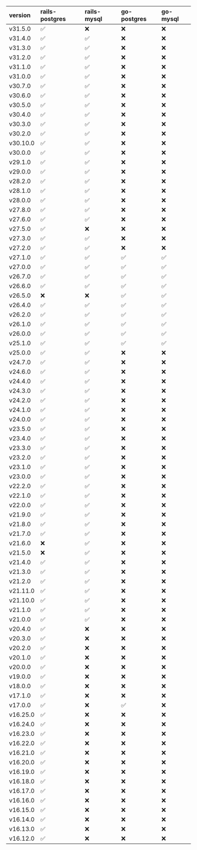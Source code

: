 | version   | rails-postgres     | rails-mysql        | go-postgres        | go-mysql           |
|:----------|:-------------------|:-------------------|:-------------------|:-------------------|
| v31.5.0   | :white_check_mark: | :x:                | :x:                | :x:                |
| v31.4.0   | :white_check_mark: | :white_check_mark: | :x:                | :x:                |
| v31.3.0   | :white_check_mark: | :white_check_mark: | :x:                | :x:                |
| v31.2.0   | :white_check_mark: | :white_check_mark: | :x:                | :x:                |
| v31.1.0   | :white_check_mark: | :white_check_mark: | :x:                | :x:                |
| v31.0.0   | :white_check_mark: | :white_check_mark: | :x:                | :x:                |
| v30.7.0   | :white_check_mark: | :white_check_mark: | :x:                | :x:                |
| v30.6.0   | :white_check_mark: | :white_check_mark: | :x:                | :x:                |
| v30.5.0   | :white_check_mark: | :white_check_mark: | :x:                | :x:                |
| v30.4.0   | :white_check_mark: | :white_check_mark: | :x:                | :x:                |
| v30.3.0   | :white_check_mark: | :white_check_mark: | :x:                | :x:                |
| v30.2.0   | :white_check_mark: | :white_check_mark: | :x:                | :x:                |
| v30.10.0  | :white_check_mark: | :white_check_mark: | :x:                | :x:                |
| v30.0.0   | :white_check_mark: | :white_check_mark: | :x:                | :x:                |
| v29.1.0   | :white_check_mark: | :white_check_mark: | :x:                | :x:                |
| v29.0.0   | :white_check_mark: | :white_check_mark: | :x:                | :x:                |
| v28.2.0   | :white_check_mark: | :white_check_mark: | :x:                | :x:                |
| v28.1.0   | :white_check_mark: | :white_check_mark: | :x:                | :x:                |
| v28.0.0   | :white_check_mark: | :white_check_mark: | :x:                | :x:                |
| v27.8.0   | :white_check_mark: | :white_check_mark: | :x:                | :x:                |
| v27.6.0   | :white_check_mark: | :white_check_mark: | :x:                | :x:                |
| v27.5.0   | :white_check_mark: | :x:                | :x:                | :x:                |
| v27.3.0   | :white_check_mark: | :white_check_mark: | :x:                | :x:                |
| v27.2.0   | :white_check_mark: | :white_check_mark: | :x:                | :x:                |
| v27.1.0   | :white_check_mark: | :white_check_mark: | :white_check_mark: | :white_check_mark: |
| v27.0.0   | :white_check_mark: | :white_check_mark: | :white_check_mark: | :white_check_mark: |
| v26.7.0   | :white_check_mark: | :white_check_mark: | :white_check_mark: | :white_check_mark: |
| v26.6.0   | :white_check_mark: | :white_check_mark: | :white_check_mark: | :white_check_mark: |
| v26.5.0   | :x:                | :x:                | :white_check_mark: | :white_check_mark: |
| v26.4.0   | :white_check_mark: | :white_check_mark: | :white_check_mark: | :white_check_mark: |
| v26.2.0   | :white_check_mark: | :white_check_mark: | :white_check_mark: | :white_check_mark: |
| v26.1.0   | :white_check_mark: | :white_check_mark: | :white_check_mark: | :white_check_mark: |
| v26.0.0   | :white_check_mark: | :white_check_mark: | :white_check_mark: | :white_check_mark: |
| v25.1.0   | :white_check_mark: | :white_check_mark: | :white_check_mark: | :white_check_mark: |
| v25.0.0   | :white_check_mark: | :white_check_mark: | :x:                | :x:                |
| v24.7.0   | :white_check_mark: | :white_check_mark: | :x:                | :x:                |
| v24.6.0   | :white_check_mark: | :white_check_mark: | :x:                | :x:                |
| v24.4.0   | :white_check_mark: | :white_check_mark: | :x:                | :x:                |
| v24.3.0   | :white_check_mark: | :white_check_mark: | :x:                | :x:                |
| v24.2.0   | :white_check_mark: | :white_check_mark: | :x:                | :x:                |
| v24.1.0   | :white_check_mark: | :white_check_mark: | :x:                | :x:                |
| v24.0.0   | :white_check_mark: | :white_check_mark: | :x:                | :x:                |
| v23.5.0   | :white_check_mark: | :white_check_mark: | :x:                | :x:                |
| v23.4.0   | :white_check_mark: | :white_check_mark: | :x:                | :x:                |
| v23.3.0   | :white_check_mark: | :white_check_mark: | :x:                | :x:                |
| v23.2.0   | :white_check_mark: | :white_check_mark: | :x:                | :x:                |
| v23.1.0   | :white_check_mark: | :white_check_mark: | :x:                | :x:                |
| v23.0.0   | :white_check_mark: | :white_check_mark: | :x:                | :x:                |
| v22.2.0   | :white_check_mark: | :white_check_mark: | :x:                | :x:                |
| v22.1.0   | :white_check_mark: | :white_check_mark: | :x:                | :x:                |
| v22.0.0   | :white_check_mark: | :white_check_mark: | :x:                | :x:                |
| v21.9.0   | :white_check_mark: | :white_check_mark: | :x:                | :x:                |
| v21.8.0   | :white_check_mark: | :white_check_mark: | :x:                | :x:                |
| v21.7.0   | :white_check_mark: | :white_check_mark: | :x:                | :x:                |
| v21.6.0   | :x:                | :white_check_mark: | :x:                | :x:                |
| v21.5.0   | :x:                | :white_check_mark: | :x:                | :x:                |
| v21.4.0   | :white_check_mark: | :white_check_mark: | :x:                | :x:                |
| v21.3.0   | :white_check_mark: | :white_check_mark: | :x:                | :x:                |
| v21.2.0   | :white_check_mark: | :white_check_mark: | :x:                | :x:                |
| v21.11.0  | :white_check_mark: | :white_check_mark: | :x:                | :x:                |
| v21.10.0  | :white_check_mark: | :white_check_mark: | :x:                | :x:                |
| v21.1.0   | :white_check_mark: | :white_check_mark: | :x:                | :x:                |
| v21.0.0   | :white_check_mark: | :white_check_mark: | :x:                | :x:                |
| v20.4.0   | :white_check_mark: | :x:                | :x:                | :x:                |
| v20.3.0   | :white_check_mark: | :x:                | :x:                | :x:                |
| v20.2.0   | :white_check_mark: | :x:                | :x:                | :x:                |
| v20.1.0   | :white_check_mark: | :x:                | :x:                | :x:                |
| v20.0.0   | :white_check_mark: | :x:                | :x:                | :x:                |
| v19.0.0   | :white_check_mark: | :x:                | :x:                | :x:                |
| v18.0.0   | :white_check_mark: | :x:                | :x:                | :x:                |
| v17.1.0   | :white_check_mark: | :x:                | :x:                | :x:                |
| v17.0.0   | :white_check_mark: | :x:                | :white_check_mark: | :x:                |
| v16.25.0  | :white_check_mark: | :x:                | :x:                | :x:                |
| v16.24.0  | :white_check_mark: | :x:                | :x:                | :x:                |
| v16.23.0  | :white_check_mark: | :x:                | :x:                | :x:                |
| v16.22.0  | :white_check_mark: | :x:                | :x:                | :x:                |
| v16.21.0  | :white_check_mark: | :x:                | :x:                | :x:                |
| v16.20.0  | :white_check_mark: | :x:                | :x:                | :x:                |
| v16.19.0  | :white_check_mark: | :x:                | :x:                | :x:                |
| v16.18.0  | :white_check_mark: | :x:                | :x:                | :x:                |
| v16.17.0  | :white_check_mark: | :x:                | :x:                | :x:                |
| v16.16.0  | :white_check_mark: | :x:                | :x:                | :x:                |
| v16.15.0  | :white_check_mark: | :x:                | :x:                | :x:                |
| v16.14.0  | :white_check_mark: | :x:                | :x:                | :x:                |
| v16.13.0  | :white_check_mark: | :x:                | :x:                | :x:                |
| v16.12.0  | :white_check_mark: | :x:                | :x:                | :x:                |